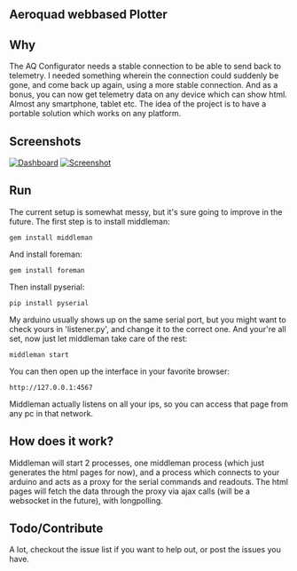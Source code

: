 Aeroquad webbased Plotter
-------------------------

Why
---
The AQ Configurator needs a stable connection to be able to send back to telemetry. I needed something wherein the connection could suddenly be gone, and come back up again, using a more stable connection. And as a bonus, you can now get telemetry data on any device which can show html. Almost any smartphone, tablet etc.
The idea of the project is to have a portable solution which works on any platform.

Screenshots
----------
[![Dashboard](https://img.skitch.com/20120828-nwhewwk1j3xbwafu56enesfkc6.preview.jpg)](https://img.skitch.com/20120828-nwhewwk1j3xbwafu56enesfkc6.jpg)
[![Screenshot](https://img.skitch.com/20120825-mciasf39b3crj135cjrpk18m4r.preview.jpg)](https://img.skitch.com/20120825-mciasf39b3crj135cjrpk18m4r.jpg)



Run
---
The current setup is somewhat messy, but it's sure going to improve in the future. The first step is to install middleman:

	gem install middleman
	
And install foreman:

	gem install foreman
	
Then install pyserial:

	pip install pyserial
	
My arduino usually shows up on the same serial port, but you might want to check yours in 'listener.py', and change it to the correct one.
And your're all set, now just let middleman take care of the rest:

	middleman start

You can then open up the interface in your favorite browser:

	http://127.0.0.1:4567
	
Middleman actually listens on all your ips, so you can access that page from any pc in that network.

How does it work?
-----------------
Middleman will start 2 processes, one middleman process (which just generates the html pages for now), and a process which connects to your arduino and acts as a proxy for the serial commands and readouts. The html pages will fetch the data through the proxy via ajax calls (will be a websocket in the future), with longpolling.

Todo/Contribute
---------------
A lot, checkout the issue list if you want to help out, or post the issues you have.